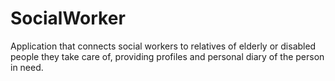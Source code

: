 SocialWorker
============

Application that connects social workers to relatives of elderly or disabled people they take care of, providing profiles and personal diary of the person in need.
